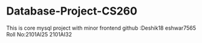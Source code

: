 # Database-Project-CS260
This is core mysql project with minor frontend 
github :Deshik18 eshwar7565
Roll No:2101AI25 2101AI32
